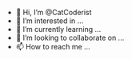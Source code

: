 - 👋 Hi, I’m @CatCoderist
- 👀 I’m interested in ...
- 🌱 I’m currently learning ...
- 💞️ I’m looking to collaborate on ...
- 📫 How to reach me ...

<!---
CatCoderist/CatCoderist is a ✨ special ✨ repository because its `README.md` (this file) appears on your GitHub profile.
You can click the Preview link to take a look at your changes.
--->
